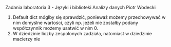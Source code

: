 Zadania laboratoria 3 - Języki i biblioteki Analizy danych
Piotr Wodecki

1. Default dict mógłby się sprawdzić, ponieważ możemy przechowywać w nim domyślne wartości, czyli np. jeżeli nie zostałby podany współczynnik możemy usatwić w nim 0.
2. W dziedzinie liczby zespolonych zadziała, natomiast w dziedzinie macierzy nie
